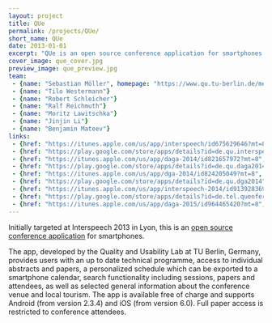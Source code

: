 ```yaml
---
layout: project
title: QUe
permalink: /projects/QUe/
short_name: QUe
date: 2013-01-01
excerpt: "QUe is an open source conference application for smartphones."
cover_image: que_cover.jpg
preview_image: que_preview.jpg
team: 
 - {name: "Sebastian Möller", homepage: "https://www.qu.tu-berlin.de/menue/team/professur"}
 - {name: "Tilo Westermann"}
 - {name: "Robert Schleicher"}
 - {name: "Ralf Reichmuth"}
 - {name: "Moritz Lawitschka"}
 - {name: "Jinjin Li"}
 - {name: "Benjamin Mateev"}
links: 
 - {href: "https://itunes.apple.com/us/app/interspeech/id675629646?mt=8", title: "Interspeech 2013 iOS App @ Apple App Store"}
 - {href: "https://play.google.com/store/apps/details?id=de.qu.interspeech", title: "Interspeech 2013 Android App @ Google Play Store"}
 - {href: "https://itunes.apple.com/us/app/daga-2014/id821657972?mt=8", title: "DAGA 2014 iOS App @ Apple App Store"}
 - {href: "https://play.google.com/store/apps/details?id=de.qu.daga2014 ", title: "DAGA 2014 Android App @ Google Play Store"}
 - {href: "https://itunes.apple.com/us/app/dga-2014/id824205049?mt=8", title: "DGA 2014 iOS App @ Apple App Store"}
 - {href: "https://play.google.com/store/apps/details?id=de.qu.dga2014", title: "DGA 2014 Android App @ Google Play Store"}
 - {href: "https://itunes.apple.com/us/app/interspeech-2014/id913928369?mt=8", title: "Interspeech 2014 iOS App @ Apple App Store"}
 - {href: "https://play.google.com/store/apps/details?id=de.tel.quenference.activities", title: "Interspeech 2014 Android App @ Google Play Store"}
 - {href: "https://itunes.apple.com/us/app/daga-2015/id964465420?mt=8", title: "DAGA 2015 iOS App @ Apple App Store"}
---
```


Initially targeted at Interspeech 2013 in Lyon, this is an [open source conference application](http://qulab.github.io/Que/) for smartphones.

The app, developed by the Quality and Usability Lab at TU Berlin, Germany, provides users with an up to date technical programme, access to individual abstracts and papers, a personalized schedule which can be exported to a smartphone calendar, search functionality including sessions, papers and attendees, as well as selected general information about the conference venue and local tourism. The app is available free of charge and supports Android (from version 2.3.4) and iOS (from version 6.0). Full paper access is restricted to conference attendees.